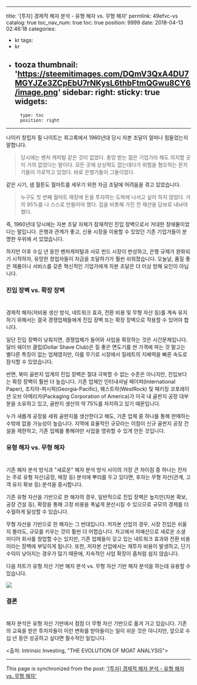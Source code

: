 
---
title: '[투자]  경제적 해자 분석 - 유형 해자 vs. 무형 해자'
permlink: 49efvc-vs
catalog: true
toc_nav_num: true
toc: true
position: 9999
date: 2018-04-13 02:46:18
categories:
- kr
tags:
- kr
- tooza
thumbnail: 'https://steemitimages.com/DQmV3QxA4DU7MGYJZe3ZCpEbU7rNKysL6thbFtmQGwu8CY6/image.png'
sidebar:
    right:
        sticky: true
widgets:
    -
        type: toc
        position: right
---


나이키 창립자 필 나이트는 회고록에서 1960년대 당시 자본 조달이 얼마나 힘들었는지 말합니다.  

>당시에는 벤처 캐피털 같은 것이 없었다. 총망 받는 젊은 기업가라 해도 의지할 곳이 거의 없었다는 말이다. 모든 곳에 상상력도 없는데다가 위험을 혐오하는 문지기들이 가로막고 있었다. 바로 은행가들이 그들이었다.

같은 시기, 샘 월튼도 월마트를 세우기 위한 자금 조달에 어려움을 겪고 있었습니다. 

>누구도 첫 번째 월마트 매장에 돈을 투자하는 도박에 나서고 싶어 하지 않았다. 거의 95%를 나 스스로 만들어야 했다. 집을 비롯해 가진 전 재산을 담보로 내놔야 했다.

즉, 1960년대 당시에는 자본 조달 자체가 잠재적인 진입 장벽으로서 거대한 장애물이었다는 말입니다.  은행과 관계가 좋고, 신용 시장을 이용할 수 있었던 기존 기업가들이 분명한 우위에 서 있었습니다.  

하지만 이후 수십 년 동안 벤처캐피털과 사모 펀드 시장이 번성하고, 은행 규제가 완화되기 시작하자, 유망한 창업자들이 자금을 조달하기가 훨씬 쉬워졌습니다.  오늘날, 품질 좋은 제품이나 서비스를 갖춘 혁신적인 기업가에게 자본 조달은 더 이상 방해 요인이 아닙니다.  

### 진입 장벽 vs. 확장 장벽 
#
경제적 해자(저비용 생산 방식, 네트워크 효과, 전환 비용 및 무형 자산 등)를 계속 유지하기 위해서는 결국 경쟁업체들에게 진입 장벽 또는 확장 장벽으로 작용할 수 있어야 합니다.  

일단 진입 장벽이 낮춰지면, 경쟁업체가 들어와 사업을 확장하는 것은 시간문제입니다.  달러 쉐이브 클럽(Dollar Shave Club)은 질 좋은 면도기를 싼 가격에 파는 것 말고는 별다른 특징이 없는 업체였지만, 이를 무기로 시장에서 질레트의 지배력을 빠른 속도로 잠식할 수 있었습니다.  

반면, 북미 골판지 업계의 진입 장벽은 절대 극복할 수 없는 수준은 아니지만, 진입보다는 확장 장벽이 훨씬 더 높습니다.  기존 업체인 인터내셔널 페이퍼(International Paper), 조지아-퍼시픽(Georgia-Pacific), 웨스트락(WestRock) 및 패키징 코포레이션 오브 아메리카(Packaging Corporation of America)가 미국 내 골판지 공장 대부분을 소유하고 있고, 골판지 생산의 약 75%를 차지하고 있기 때문입니다. 

누가 새롭게 공장을 세워 골판지를 생산한다고 해도, 기존 업체 중 하나를 통해 판매하는 수밖에 없을 가능성이 높습니다.  지역에 효율적인 규모라는 이점이 신규 골판지  공장 건설을 제한하고, 기존 업체를 통해야만 사업을 영위할 수 있게 만든 것입니다. 

### 유형 해자 vs. 무형 해자
#
기존 해자 분석 방식과 "새로운" 해자 분석 방식 사이의 가장 큰 차이점 중 하나는 전자는 주로 유형 자산(공장, 매장 등) 분석에 뿌리를 두고 있다면, 후자는 무형 자산(관계, 고객 유지 확보 등).분석을 중시합니다. 

기존 유형 자산을 기반으로 한 해자의 경우, 일반적으로 진입 장벽은 높지만(자본 확보, 공장 건설 등), 확장을 통해 고정 비용을 폭넓게 분산시킬 수 있으므로 규모의 경제를 더 수월하게 달성할 수 있습니다. 

무형 자산을 기반으로 한 해자는 그 반대입니다.  저자본 산업의 경우, 시장 진입은 쉬울지 몰라도, 규모를 키우는 것이 훨씬 더 어렵습니다.  차고에서 저예산으로 새로운 소셜 미디어 회사를 창업할 수는 있지만, 기존 업체들이 갖고 있는 네트워크 효과와 전환 비용이라는 장벽에 부딪히게 됩니다.  또한, 저자본 산업에서는 재투자 비용이 발생하고, 단기 수익이 낮아지는 경우가 많기 때문에, 지속적인 사업 확장이 좀처럼 쉽지 않습니다.  

다음 차트가 유형 자산 기반 해자 분석 vs. 무형 자산 기반 해자 분석을 하는데 유용할 수 있습니다.  

![](https://steemitimages.com/DQmV3QxA4DU7MGYJZe3ZCpEbU7rNKysL6thbFtmQGwu8CY6/image.png)
 
### 결론 
#
해자 분석은 유형 자산 기반에서 점점 더 무형 자산 기반으로 옮겨 가고 있습니다.  기존의 교육을 받은 투자자들이 이런 변화를 받아들이는 일이 쉬운 것은 아니지만, 앞으로 수십 년 동안 성공하고 싶다면 필수적인 일입니다. 

<출처: Intrinsic Investing, "THE EVOLUTION OF MOAT ANALYSIS">

- - -

This page is synchronized from the post: ['[투자]  경제적 해자 분석 - 유형 해자 vs. 무형 해자'](https://steemit.com/@pius.pius/49efvc-vs)
